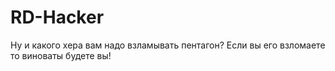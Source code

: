 # RD-Hacker
Ну и какого хера вам надо взламывать пентагон? Если вы его взломаете то виноваты будете вы!
